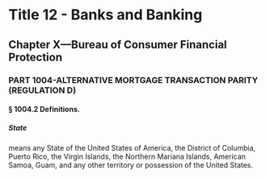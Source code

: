 
# Title 12 - Banks and Banking
## Chapter X—Bureau of Consumer Financial Protection
### PART 1004-ALTERNATIVE MORTGAGE TRANSACTION PARITY (REGULATION D)
#### § 1004.2 Definitions.
##### State

means any State of the United States of America, the District of Columbia, Puerto Rico, the Virgin Islands, the Northern Mariana Islands, American Samoa, Guam, and any other territory or possession of the United States.
